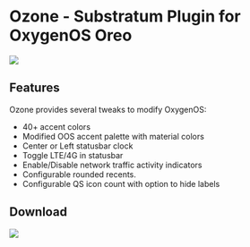 # Ozone - Substratum Plugin for OxygenOS Oreo
<img src="https://github.com/ungeeked/Ozone/blob/master/extras/banner.jpg"/>

## Features
Ozone provides several tweaks to modify OxygenOS:
- 40+ accent colors 
- Modified OOS accent palette with material colors
- Center or Left statusbar clock 
- Toggle LTE/4G in statusbar
- Enable/Disable network traffic activity indicators
- Configurable rounded recents.
- Configurable QS icon count with option to hide labels

## Download
<a href="https://play.google.com/store/apps/details?id=com.ungeeked.ozone">
  <img src="https://github.com/ungeeked/Ozone/blob/0dc79544b94e31f4ab887f937f36f783ef395a66/extras/google-play-badge.png" />
</a>
